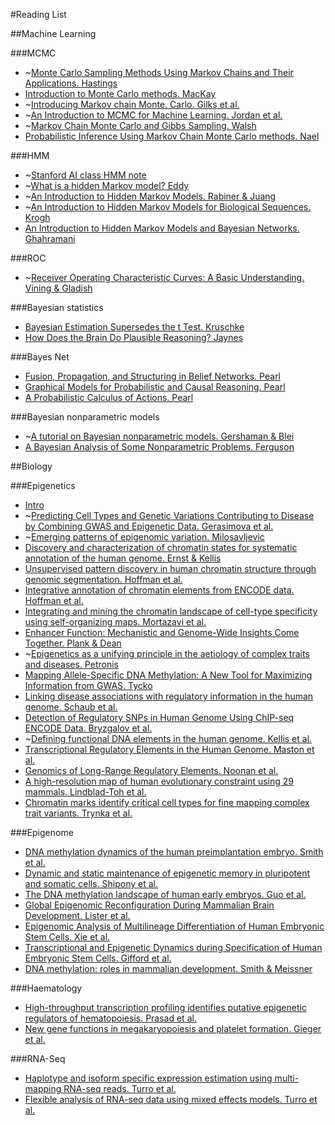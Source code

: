 #Reading List

##Machine Learning

###MCMC

* ~[Monte Carlo Sampling Methods Using Markov Chains and Their Applications. Hastings](https://www.google.co.uk/url?sa=t&rct=j&q=&esrc=s&source=web&cd=1&cad=rja&uact=8&ved=0CCcQFjAA&url=http%3A%2F%2Fwww.isds.duke.edu%2F~scs%2FCourses%2FStat376%2FPapers%2FBasic%2FHastings1970.pdf&ei=LnLOU5jgCY3b7AavhIDoCQ&usg=AFQjCNFBeQes9RWbbs9ytjRDWlvcFSMCiA&sig2=3P0W_W0-2stLkb5FJLanrg&bvm=bv.71198958,d.ZGU)
* [Introduction to Monte Carlo methods. MacKay](http://www.inference.phy.cam.ac.uk/mackay/erice.pdf)
* ~[Introducing Markov chain Monte. Carlo. Gilks et al.](http://blogs.utas.edu.au/my-imas/files/2013/09/MCMC1.pdf)
* ~[An Introduction to MCMC for Machine Learning. Jordan et al.](http://cis.temple.edu/~latecki/Courses/RobotFall07/PapersFall07/andrieu03introduction.pdf)
* ~[Markov Chain Monte Carlo and Gibbs Sampling. Walsh](http://web.mit.edu/~wingated/www/introductions/mcmc-gibbs-intro.pdf)
* [Probabilistic Inference Using Markov Chain Monte Carlo methods. Nael](http://www.cs.toronto.edu/~radford/ftp/review.pdf)

###HMM
* ~[Stanford AI class HMM note](https://www.dropbox.com/s/t1xpy392r8ex85s/stanford-ai-class_hmm.png)
* ~[What is a hidden Markov model? Eddy](http://www.nature.com/nbt/journal/v22/n10/pdf/nbt1004-1315.pdf)
* ~[An Introduction to Hidden Markov Models. Rabiner & Juang](http://www.cs.umb.edu/~rvetro/vetroBioComp/HMM/Rabiner1986%20An%20Introduction%20to%20Hidden%20Markov%20Models.pdf)
* ~[An Introduction to Hidden Markov Models for Biological Sequences. Krogh](http://people.binf.ku.dk/krogh/publications/ps/Krogh98a.pdf)
* [An Introduction to Hidden Markov Models and Bayesian Networks. Ghahramani](http://mlg.eng.cam.ac.uk/zoubin/papers/ijprai.pdf)

###ROC
* ~[Receiver Operating Characteristic Curves: A Basic Understanding. Vining & Gladish](http://pubs.rsna.org/doi/pdf/10.1148/radiographics.12.6.1439017)

###Bayesian statistics
* [Bayesian Estimation Supersedes the t Test. Kruschke](http://www.indiana.edu/~kruschke/BEST/)
* [How Does the Brain Do Plausible Reasoning? Jaynes](http://exordio.qfb.umich.mx/archivos%20pdf%20de%20trabajo%20umsnh/aphilosofia/bayesian%20importantes/brain.pdf)

###Bayes Net
* [Fusion, Propagation, and Structuring in Belief Networks. Pearl](http://cecs.wright.edu/~swang/cs409/Pearl.pdf)
* [Graphical Models for Probabilistic and Causal Reasoning. Pearl](http://ftp.cs.ucla.edu/pub/stat_ser/r236-2nd-edition-2011.pdf)
* [A Probabilistic Calculus of Actions. Pearl](http://arxiv.org/pdf/1302.6835v1.pdf)

###Bayesian nonparametric models
* ~[A tutorial on Bayesian nonparametric models. Gershaman & Blei](http://www.cs.princeton.edu/~blei/papers/GershmanBlei2012.pdf)
* [A Bayesian Analysis of Some Nonparametric Problems. Ferguson](http://www.cis.upenn.edu/~taskar/courses/cis700-sp08/papers/ferguson.pdf)

##Biology

###Epigenetics

* [Intro](http://epigenie.com/epigenetics/)
* ~[Predicting Cell Types and Genetic Variations Contributing to Disease by Combining GWAS and Epigenetic Data. Gerasimova et al.](http://www.plosone.org/article/info%3Adoi%2F10.1371%2Fjournal.pone.0054359)
* ~[Emerging patterns of epigenomic variation. Milosavljevic](http://www.cell.com/trends/genetics/abstract/S0168-9525\(11\)00042-4)
* [Discovery and characterization of chromatin states for systematic annotation of the human genome. Ernst & Kellis](http://www.nature.com/nbt/journal/v28/n8/abs/nbt.1662.html)
* [Unsupervised pattern discovery in human chromatin structure through genomic segmentation. Hoffman et al.](http://www.nature.com/nmeth/journal/v9/n5/full/nmeth.1937.html)
* [Integrative annotation of chromatin elements from ENCODE data. Hoffman et al.](http://nar.oxfordjournals.org/content/early/2012/12/05/nar.gks1284.full)
* [Integrating and mining the chromatin landscape of cell-type specificity using self-organizing maps. Mortazavi et al.](http://genome.cshlp.org/content/23/12/2136.full)
* [Enhancer Function: Mechanistic and Genome-Wide Insights Come Together. Plank & Dean](http://www.cell.com/molecular-cell/pdf/S1097-2765\(14\)00523-1.pdf)
* ~[Epigenetics as a unifying principle in the aetiology of complex traits and diseases.  Petronis](http://www.nature.com/nature/journal/v465/n7299/full/nature09230.html)
* [Mapping Allele-Specific DNA Methylation: A New Tool for Maximizing Information from GWAS. Tycko](http://www.sciencedirect.com/science/article/pii/S000292971000025X#)
* [Linking disease associations with regulatory information in the human genome. Schaub et al.](http://genome.cshlp.org/content/22/9/1748.long)
* [Detection of Regulatory SNPs in Human Genome Using ChIP-seq ENCODE Data. Bryzgalov et al.](http://www.plosone.org/article/info%3Adoi%2F10.1371%2Fjournal.pone.0078833)
* ~[Defining functional DNA elements in the human genome. Kellis et al.](http://www.pnas.org/content/111/17/6131)
* [Transcriptional Regulatory Elements in the Human Genome. Maston et al.](http://www.annualreviews.org/doi/abs/10.1146/annurev.genom.7.080505.115623)
* [Genomics of Long-Range Regulatory Elements. Noonan et al.](http://www.annualreviews.org/doi/abs/10.1146/annurev-genom-082509-141651)
* [A high-resolution map of human evolutionary constraint using 29 mammals. Lindblad-Toh et al.](http://www.nature.com/nature/journal/v478/n7370/full/nature10530.html)
* [Chromatin marks identify critical cell types for fine mapping complex trait variants. Trynka et al.](http://www.nature.com/ng/journal/v45/n2/full/ng.2504.html)

###Epigenome

* [DNA methylation dynamics of the human preimplantation embryo. Smith et al.](http://www.nature.com/nature/journal/vaop/ncurrent/full/nature13581.html)
* [Dynamic and static maintenance of epigenetic memory in pluripotent and somatic cells. Shipony et al.](http://www.nature.com/nature/journal/vaop/ncurrent/full/nature13458.html)
* [The DNA methylation landscape of human early embryos. Guo et al.](http://www.nature.com/nature/journal/vaop/ncurrent/full/nature13544.html)
* [Global Epigenomic Reconfiguration During Mammalian Brain Development. Lister et al.](http://www.sciencemag.org/content/341/6146/1237905)
* [Epigenomic Analysis of Multilineage Differentiation of Human Embryonic Stem Cells. Xie et al.](http://www.cell.com/abstract/S0092-8674\(13\)00464-9)
* [Transcriptional and Epigenetic Dynamics during Specification of Human Embryonic Stem Cells. Gifford et al.](http://www.cell.com/abstract/S0092-8674\(13\)00513-8)
* [DNA methylation: roles in mammalian development. Smith & Meissner](http://www.nature.com/nrg/journal/v14/n3/full/nrg3354.html)

###Haematology

* [High-throughput transcription profiling identifies putative epigenetic regulators of hematopoiesis. Prasad et al.](http://www.bloodjournal.org/content/123/17/e46.long)
* [New gene functions in megakaryopoiesis and platelet formation. Gieger et al.](http://www.nature.com/nature/journal/v480/n7376/full/nature10659.html)

###RNA-Seq

* [Haplotype and isoform specific expression estimation using multi-mapping RNA-seq reads. Turro et al.](http://genomebiology.com/2011/12/2/R13)
* [Flexible analysis of RNA-seq data using mixed effects models. Turro et al.](http://bioinformatics.oxfordjournals.org/content/30/2/180)


